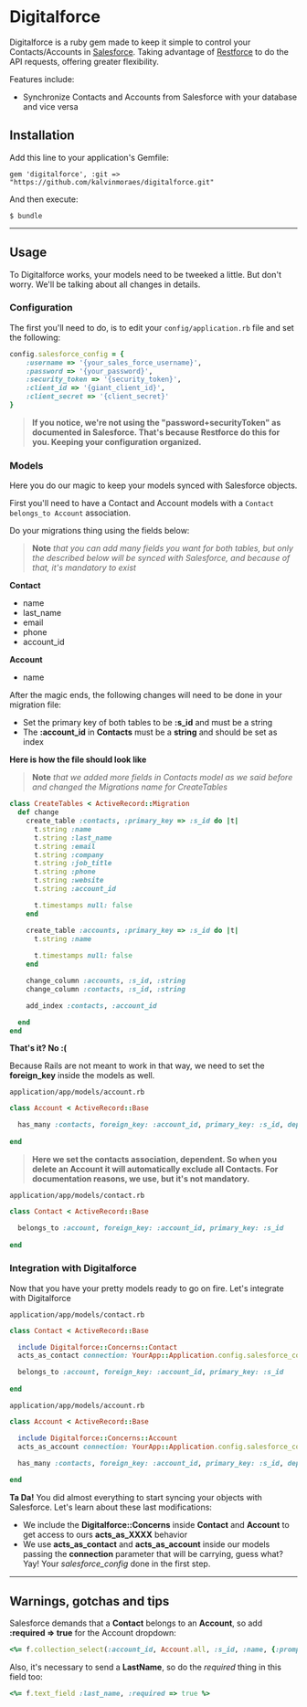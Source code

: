 # Digitalforce

Digitalforce is a ruby gem made to keep it simple to control your Contacts/Accounts in [Salesforce](http://www.salesforce.com).
Taking advantage of [Restforce](https://github.com/ejholmes/restforce) to do the API requests, offering
greater flexibility.

Features include:

* Synchronize Contacts and Accounts from Salesforce with your database and vice versa

## Installation

Add this line to your application's Gemfile:

    gem 'digitalforce', :git => "https://github.com/kalvinmoraes/digitalforce.git"

And then execute:

    $ bundle

---

## Usage

To Digitalforce works, your models need to be tweeked a little. But don't worry. We'll be talking about all changes in details.

### Configuration

The first you'll need to do, is to edit your ``config/application.rb`` file and set the following:

```ruby
config.salesforce_config = {
    :username => '{your_sales_force_username}',
    :password => '{your_password}',
    :security_token => '{security_token}',
    :client_id => '{giant_client_id}',
    :client_secret => '{client_secret}'
}
```

> **If you notice, we're not using the "password+securityToken" as documented in Salesforce. That's because Restforce do this for you. Keeping your configuration organized.**

### Models

Here you do our magic to keep your models synced with Salesforce objects.

First you'll need to have a Contact and Account models with a ``Contact belongs_to Account`` association.

Do your migrations thing using the fields below:

> **Note** *that you can add many fields you want for both tables, but only the described below will be synced with Salesforce, and because of that, it's mandatory to exist*

**Contact**
* name
* last_name
* email
* phone
* account_id

**Account**
* name

After the magic ends, the following changes will need to be done in your migration file:

* Set the primary key of both tables to be **:s_id** and must be a string
* The **:account_id** in **Contacts** must be a **string** and should be set as index

**Here is how the file should look like**

> **Note** *that we added more fields in Contacts model as we said before and changed the Migrations name for CreateTables*

```ruby
class CreateTables < ActiveRecord::Migration
  def change
    create_table :contacts, :primary_key => :s_id do |t|
      t.string :name
      t.string :last_name
      t.string :email
      t.string :company
      t.string :job_title
      t.string :phone
      t.string :website
      t.string :account_id

      t.timestamps null: false
    end

    create_table :accounts, :primary_key => :s_id do |t|
      t.string :name
      
      t.timestamps null: false
    end

    change_column :accounts, :s_id, :string
    change_column :contacts, :s_id, :string

    add_index :contacts, :account_id

  end
end
```

**That's it? No :(**

Because Rails are not meant to work in that way, we need to set the **foreign_key** inside the models as well.

``application/app/models/account.rb``
```ruby
class Account < ActiveRecord::Base

  has_many :contacts, foreign_key: :account_id, primary_key: :s_id, dependent: :destroy
  
end
```

> **Here we set the contacts association, dependent. So when you delete an Account it will automatically exclude all Contacts. For documentation reasons, we use, but it's not mandatory.**

``application/app/models/contact.rb``
```ruby
class Contact < ActiveRecord::Base

  belongs_to :account, foreign_key: :account_id, primary_key: :s_id
  
end
```

### Integration with Digitalforce

Now that you have your pretty models ready to go on fire. Let's integrate with Digitalforce

``application/app/models/contact.rb``
```ruby
class Contact < ActiveRecord::Base

  include Digitalforce::Concerns::Contact
  acts_as_contact connection: YourApp::Application.config.salesforce_config

  belongs_to :account, foreign_key: :account_id, primary_key: :s_id
  
end
```

``application/app/models/account.rb``
```ruby
class Account < ActiveRecord::Base

  include Digitalforce::Concerns::Account
  acts_as_account connection: YourApp::Application.config.salesforce_config

  has_many :contacts, foreign_key: :account_id, primary_key: :s_id, dependent: :destroy
  
end
```

**Ta Da!** You did almost everything to start syncing your objects with Salesforce. Let's learn about these last modifications:

* We include the **Digitalforce::Concerns** inside **Contact** and **Account** to get access to ours **acts_as_XXXX** behavior
* We use **acts_as_contact** and **acts_as_account** inside our models passing the **connection** parameter that will be carrying, guess what? Yay! Your *salesforce_config* done in the first step.

---

## Warnings, gotchas and tips

Salesforce demands that a **Contact** belongs to an **Account**, so add **:required => true** for the Account dropdown:

```ruby
<%= f.collection_select(:account_id, Account.all, :s_id, :name, {:prompt => "Select your account"}, {:required => true}) %>
```

Also, it's necessary to send a **LastName**, so do the *required* thing in this field too:

```ruby
<%= f.text_field :last_name, :required => true %>
```
